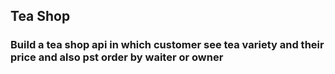 ## Tea Shop
### Build a tea shop api in which customer see tea variety and their price and also pst order by waiter or owner
